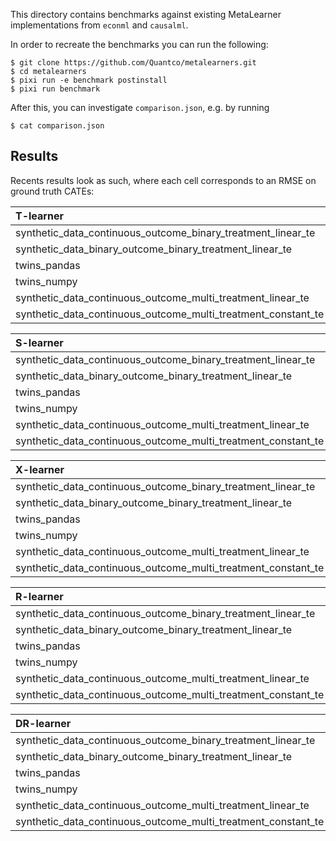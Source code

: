This directory contains benchmarks against existing MetaLearner
implementations from `econml` and `causalml`.

In order to recreate the benchmarks you can run the following:

```
$ git clone https://github.com/Quantco/metalearners.git
$ cd metalearners
$ pixi run -e benchmark postinstall
$ pixi run benchmark
```

After this, you can investigate `comparison.json`, e.g. by running

```
$ cat comparison.json
```

## Results

Recents results look as such, where each cell corresponds to an RMSE
on ground truth CATEs:

| T-learner                                                     | causalml_in_sample | causalml_oos | econml_in_sample | econml_oos | metalearners_in_sample | metalearners_oos |
| :------------------------------------------------------------ | -----------------: | -----------: | ---------------: | ---------: | ---------------------: | ---------------: |
| synthetic_data_continuous_outcome_binary_treatment_linear_te  |          0.0458966 |    0.0456347 |        0.0458966 |  0.0456347 |              0.0467864 |        0.0456347 |
| synthetic_data_binary_outcome_binary_treatment_linear_te      |          0.0212419 |    0.0215154 |              nan |        nan |               0.021512 |        0.0215154 |
| twins_pandas                                                  |           0.308362 |     0.345602 |              nan |        nan |               0.354783 |         0.348551 |
| twins_numpy                                                   |           0.308362 |     0.345602 |              nan |        nan |               0.349543 |         0.345602 |
| synthetic_data_continuous_outcome_multi_treatment_linear_te   |          0.0615009 |     0.061717 |        0.0615009 |   0.061717 |              0.0621115 |         0.061717 |
| synthetic_data_continuous_outcome_multi_treatment_constant_te |           0.075331 |     0.075295 |         0.075331 |   0.075295 |              0.0759047 |         0.075295 |

| S-learner                                                     | causalml_in_sample | causalml_oos | econml_in_sample | econml_oos | metalearners_in_sample | metalearners_oos |
| :------------------------------------------------------------ | -----------------: | -----------: | ---------------: | ---------: | ---------------------: | ---------------: |
| synthetic_data_continuous_outcome_binary_treatment_linear_te  |            14.5706 |      14.6248 |          14.5706 |    14.6248 |                14.5707 |          14.6248 |
| synthetic_data_binary_outcome_binary_treatment_linear_te      |           0.229101 |     0.228616 |              nan |        nan |               0.229201 |           0.2286 |
| twins_pandas                                                  |           0.314253 |     0.318554 |              nan |        nan |               0.322171 |         0.319028 |
| twins_numpy                                                   |           0.314253 |     0.318554 |              nan |        nan |               0.322132 |         0.318554 |
| synthetic_data_continuous_outcome_multi_treatment_linear_te   |                nan |          nan |          14.1468 |     14.185 |                 14.147 |          14.1853 |
| synthetic_data_continuous_outcome_multi_treatment_constant_te |                nan |          nan |        0.0110779 |  0.0110778 |              0.0101122 |       0.00897915 |

| X-learner                                                     | causalml_in_sample | causalml_oos | econml_in_sample | econml_oos | metalearners_in_sample | metalearners_oos |
| :------------------------------------------------------------ | -----------------: | -----------: | ---------------: | ---------: | ---------------------: | ---------------: |
| synthetic_data_continuous_outcome_binary_treatment_linear_te  |          0.0458966 |    0.0456347 |        0.0458966 |  0.0456347 |               0.046185 |        0.0456347 |
| synthetic_data_binary_outcome_binary_treatment_linear_te      |           0.304592 |     0.301882 |              nan |        nan |               0.304634 |         0.301833 |
| twins_pandas                                                  |           0.325027 |     0.335259 |              nan |        nan |               0.334088 |          0.33426 |
| twins_numpy                                                   |           0.325027 |     0.335259 |              nan |        nan |               0.330992 |         0.330445 |
| synthetic_data_continuous_outcome_multi_treatment_linear_te   |          0.0615009 |     0.061717 |        0.0615009 |   0.061717 |              0.0616481 |         0.061717 |
| synthetic_data_continuous_outcome_multi_treatment_constant_te |           0.075331 |     0.075295 |         0.075331 |   0.075295 |              0.0754751 |         0.075295 |

| R-learner                                                     | causalml_in_sample | causalml_oos | metalearners_in_sample | metalearners_oos |
| :------------------------------------------------------------ | -----------------: | -----------: | ---------------------: | ---------------: |
| synthetic_data_continuous_outcome_binary_treatment_linear_te  |           0.045502 |    0.0460119 |              0.0502378 |        0.0477203 |
| synthetic_data_binary_outcome_binary_treatment_linear_te      |           0.304553 |     0.301835 |               0.304671 |         0.301833 |
| twins_pandas                                                  |           0.320526 |     0.347428 |               0.354841 |         0.352163 |
| twins_numpy                                                   |           0.321604 |     0.348827 |               0.349479 |         0.339678 |
| synthetic_data_continuous_outcome_multi_treatment_linear_te   |            8.22625 |      8.22012 |               0.287132 |          0.27762 |
| synthetic_data_continuous_outcome_multi_treatment_constant_te |            1.33364 |       1.3333 |              0.0848038 |        0.0809661 |

| DR-learner                                                    | causalml_in_sample | causalml_oos | econml_in_sample | econml_oos | metalearners_in_sample | metalearners_oos |
| :------------------------------------------------------------ | -----------------: | -----------: | ---------------: | ---------: | ---------------------: | ---------------: |
| synthetic_data_continuous_outcome_binary_treatment_linear_te  |          0.0465054 |    0.0454393 |         0.252997 |   0.254672 |              0.0477179 |         0.045259 |
| synthetic_data_binary_outcome_binary_treatment_linear_te      |                nan |          nan |         0.304585 |   0.301862 |               0.304651 |         0.301819 |
| twins_pandas                                                  |                nan |          nan |              nan |        nan |               0.382051 |         0.371518 |
| twins_numpy                                                   |                nan |          nan |              nan |        nan |               0.367528 |         0.354263 |
| synthetic_data_continuous_outcome_multi_treatment_linear_te   |          0.0649009 |    0.0648888 |         0.357959 |   0.362171 |              0.0651789 |        0.0621714 |
| synthetic_data_continuous_outcome_multi_treatment_constant_te |           0.075477 |    0.0763162 |        0.0760458 |  0.0760873 |              0.0788384 |        0.0757601 |
